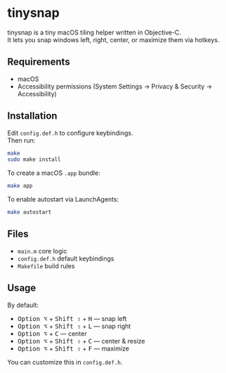 tinysnap
========

tinysnap is a tiny macOS tiling helper written in Objective-C.  
It lets you snap windows left, right, center, or maximize them via hotkeys.

Requirements
------------

- macOS
- Accessibility permissions (System Settings → Privacy & Security → Accessibility)

Installation
------------

Edit `config.def.h` to configure keybindings.  
Then run:

```sh
make
sudo make install
```

To create a macOS `.app` bundle:

```sh
make app
```

To enable autostart via LaunchAgents:

```sh
make autostart
```

Files
-----

- `main.m`         core logic
- `config.def.h`   default keybindings
- `Makefile`       build rules

Usage
-----

By default:

- <kbd>Option ⌥</kbd> + <kbd>Shift ⇧</kbd> + <kbd>H</kbd> — snap left  
- <kbd>Option ⌥</kbd> + <kbd>Shift ⇧</kbd> + <kbd>L</kbd> — snap right  
- <kbd>Option ⌥</kbd> + <kbd>C</kbd>                     — center  
- <kbd>Option ⌥</kbd> + <kbd>Shift ⇧</kbd> + <kbd>C</kbd> — center & resize  
- <kbd>Option ⌥</kbd> + <kbd>Shift ⇧</kbd> + <kbd>F</kbd> — maximize  

You can customize this in `config.def.h`.